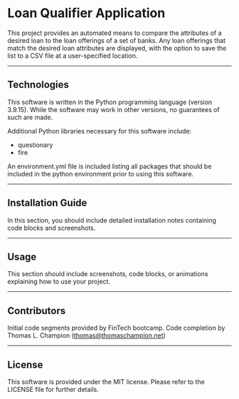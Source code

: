 # Loan Qualifier Application

This project provides an automated means to compare the attributes of a desired loan to the loan offerings of a set of banks. Any loan offerings that match the desired loan attributes are displayed, with the option to save the list to a CSV file at a user-specified location.

---

## Technologies

This software is written in the Python programming language (version 3.9.15). While the software may work in other versions, no guarantees of such are made.

Additional Python libraries necessary for this software include:
* questionary
* fire

An environment.yml file is included listing all packages that should be included in the python environment prior to using this software.

---

## Installation Guide

In this section, you should include detailed installation notes containing code blocks and screenshots.

---

## Usage

This section should include screenshots, code blocks, or animations explaining how to use your project.

---

## Contributors

Initial code segments provided by FinTech bootcamp.
Code completion by Thomas L. Champion (thomas@thomaschampion.net)

---

## License

This software is provided under the MIT license. Please refer to the LICENSE file for further details.
